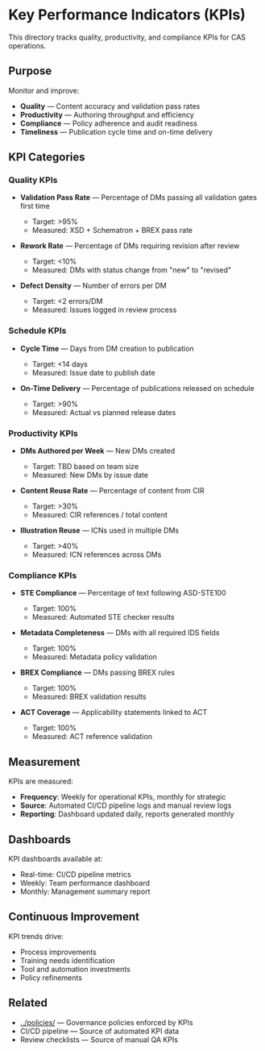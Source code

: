# Key Performance Indicators (KPIs)

This directory tracks quality, productivity, and compliance KPIs for CAS operations.

## Purpose

Monitor and improve:
- **Quality** — Content accuracy and validation pass rates
- **Productivity** — Authoring throughput and efficiency
- **Compliance** — Policy adherence and audit readiness
- **Timeliness** — Publication cycle time and on-time delivery

## KPI Categories

### Quality KPIs

- **Validation Pass Rate** — Percentage of DMs passing all validation gates first time
  - Target: >95%
  - Measured: XSD + Schematron + BREX pass rate

- **Rework Rate** — Percentage of DMs requiring revision after review
  - Target: <10%
  - Measured: DMs with status change from "new" to "revised"

- **Defect Density** — Number of errors per DM
  - Target: <2 errors/DM
  - Measured: Issues logged in review process

### Schedule KPIs

- **Cycle Time** — Days from DM creation to publication
  - Target: <14 days
  - Measured: Issue date to publish date

- **On-Time Delivery** — Percentage of publications released on schedule
  - Target: >90%
  - Measured: Actual vs planned release dates

### Productivity KPIs

- **DMs Authored per Week** — New DMs created
  - Target: TBD based on team size
  - Measured: New DMs by issue date

- **Content Reuse Rate** — Percentage of content from CIR
  - Target: >30%
  - Measured: CIR references / total content

- **Illustration Reuse** — ICNs used in multiple DMs
  - Target: >40%
  - Measured: ICN references across DMs

### Compliance KPIs

- **STE Compliance** — Percentage of text following ASD-STE100
  - Target: 100%
  - Measured: Automated STE checker results

- **Metadata Completeness** — DMs with all required IDS fields
  - Target: 100%
  - Measured: Metadata policy validation

- **BREX Compliance** — DMs passing BREX rules
  - Target: 100%
  - Measured: BREX validation results

- **ACT Coverage** — Applicability statements linked to ACT
  - Target: 100%
  - Measured: ACT reference validation

## Measurement

KPIs are measured:
- **Frequency**: Weekly for operational KPIs, monthly for strategic
- **Source**: Automated CI/CD pipeline logs and manual review logs
- **Reporting**: Dashboard updated daily, reports generated monthly

## Dashboards

KPI dashboards available at:
- Real-time: CI/CD pipeline metrics
- Weekly: Team performance dashboard
- Monthly: Management summary report

## Continuous Improvement

KPI trends drive:
- Process improvements
- Training needs identification
- Tool and automation investments
- Policy refinements

## Related

- [../policies/](../policies/) — Governance policies enforced by KPIs
- CI/CD pipeline — Source of automated KPI data
- Review checklists — Source of manual QA KPIs
